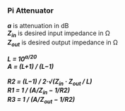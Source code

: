 ### Pi Attenuator
___a___ is attenuation in dB<br>
___Z<sub>in</sub>___ is desired input impedance in &#x2126;<br>
___Z<sub>out</sub>___ is desired output impedance in &#x2126;<br>

___L = 10<sup>a/20</sup>___<br>
___A = (L+1) / (L&minus;1)___<br><br>
___R2 = (L&minus;1) / 2&middot;&radic;(Z<sub>in</sub> &middot; Z<sub>out</sub> / L)___<br>
___R1 = 1 / (A/Z<sub>in</sub> &minus; 1/R2)___<br>
___R3 = 1 / (A/Z<sub>out</sub> &minus; 1/R2)___

